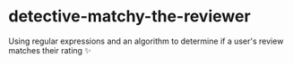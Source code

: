 # detective-matchy-the-reviewer
Using regular expressions and an algorithm to determine if a user's review matches their rating ✨
